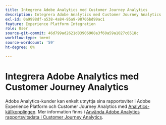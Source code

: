 ```yaml
---
title: Integrera Adobe Analytics med Customer Journey Analytics
description: Integrera Adobe Analytics med Customer Journey Analytics
exl-id: 0a9998df-a538-4a84-95a9-98706bd99ac1
feature: Experience Platform Integration
role: User
source-git-commit: 46d799ad2621d83906908a3f60a59a1027c6518c
workflow-type: tm+mt
source-wordcount: '59'
ht-degree: 0%

---
```


# Integrera Adobe Analytics med Customer Journey Analytics

Adobe Analytics-kunder kan enkelt utnyttja sina rapportsviter i Adobe Experience Platform och Customer Journey Analytics med [Analytics-källkopplingen](https://experienceleague.adobe.com/docs/experience-platform/sources/connectors/adobe-applications/analytics.html?lang=sv-SE). Mer information finns i [Använda Adobe Analytics rapportsvitsdata i Customer Journey Analytics](/help/getting-started/aa-vs-cja/aa-data-in-cja.md).
